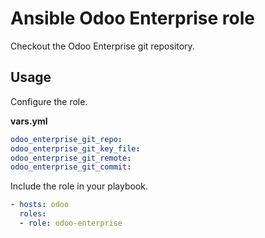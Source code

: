 # Ansible Odoo Enterprise role

Checkout the Odoo Enterprise git repository.

## Usage

Configure the role.

**vars.yml**

```yml
odoo_enterprise_git_repo:
odoo_enterprise_git_key_file:
odoo_enterprise_git_remote:
odoo_enterprise_git_commit:
```

Include the role in your playbook.

```yml
- hosts: odoo
  roles:
  - role: odoo-enterprise
```
